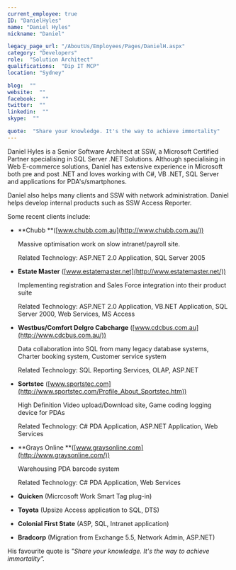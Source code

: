 ```yaml
---
current_employee: true
ID: "DanielHyles"
name: "Daniel Hyles"
nickname: "Daniel"

legacy_page_url: "/AboutUs/Employees/Pages/DanielH.aspx"
category: "Developers"
role:  "Solution Architect"
qualifications:  "Dip IT MCP"
location: "Sydney"

blog:  ""
website:  ""
facebook:  ""
twitter:  ""
linkedin:  ""
skype:  ""

quote:  "Share your knowledge. It's the way to achieve immortality"
---
```


Daniel Hyles is a Senior Software Architect at SSW, a Microsoft Certified Partner specialising in SQL Server .NET Solutions. Although specialising in Web E-commerce solutions, Daniel has extensive experience in Microsoft both pre and post .NET and loves working with C#, VB .NET, SQL Server and applications for PDA's/smartphones.

Daniel also helps many clients and SSW with network administration. Daniel helps develop internal products such as SSW Access Reporter.

Some recent clients include:

*   **Chubb **([www.chubb.com.au](http://www.chubb.com.au/))  

    Massive optimisation work on slow intranet/payroll site.  

    Related Technology: ASP.NET 2.0 Application, SQL Server 2005
*   **Estate Master** ([www.estatemaster.net](http://www.estatemaster.net/))  

    Implementing registration and Sales Force integration into their product suite  

    Related Technology: ASP.NET 2.0 Application, VB.NET Application, SQL Server 2000, Web Services, MS Access
*   **Westbus/Comfort Delgro Cabcharge** ([www.cdcbus.com.au](http://www.cdcbus.com.au/))  

    Data collaboration into SQL from many legacy database systems, Charter booking system, Customer service system  

    Related Technology: SQL Reporting Services, OLAP, ASP.NET
*   **Sortstec** ([www.sportstec.com](http://www.sportstec.com/Profile_About_Sportstec.htm))  

    High Definition Video upload/Download site, Game coding logging device for PDAs  

    Related Technology:  C# PDA Application, ASP.NET Application, Web Services 
*   **Grays Online **([www.graysonline.com](http://www.graysonline.com/))  

    Warehousing PDA barcode system  

    Related Technology:  C# PDA Application, Web Services 
*   **Quicken** (Micrcosoft Work Smart Tag plug-in) 
*   **Toyota** (Upsize Access application to SQL, DTS) 
*   **Colonial First State** (ASP, SQL, Intranet application) 
*   **Bradcorp** (Migration from Exchange 5.5, Network Admin, ASP.NET) 

His favourite quote is *"Share your knowledge. It's the way to achieve immortality".*